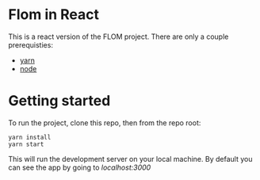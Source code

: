 # Flom in React
This is a react version of the FLOM project. There are only a couple prerequisties:

* [yarn](https://yarnpkg.com/en/)
* [node](https://nodejs.org/en/) 

# Getting started
To run the project, clone this repo, then from the repo root:

```
yarn install
yarn start
```
This will run the development server on your local machine. By default you
can see the app by going to *localhost:3000*
